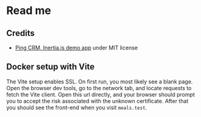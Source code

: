 # Read me

## Credits

- [Ping CRM, Inertia.js demo app](https://github.com/inertiajs/pingcrm/blob/master/LICENSE.md) under MIT license

## Docker setup with Vite

The Vite setup enables SSL. On first run, you most likely see a blank page. Open the browser dev tools, go to the network tab, and locate requests to fetch the Vite client. Open this url directly, and your browser should prompt you to accept the risk associated with the unknown certificate. After that you should see the front-end when you visit `meals.test`. 

